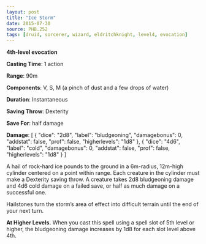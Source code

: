 ```yaml
---
layout: post
title: "Ice Storm"
date: 2015-07-30
source: PHB.252
tags: [druid, sorcerer, wizard, eldritchknight, level4, evocation]
---
```


**4th-level evocation**

**Casting Time**: 1 action

**Range**: 90m

**Components**: V, S, M (a pinch of dust and a few drops of water)

**Duration**: Instantaneous

**Saving Throw**: Dexterity

**Save For**: half damage

**Damage**: [ { "dice": "2d8", "label": "bludgeoning", "damagebonus": 0, "addstat": false, "prof": false, "higherlevels": "1d8" }, { "dice": "4d6", "label": "cold", "damagebonus": 0, "addstat": false, "prof": false, "higherlevels": "1d8" } ]

A hail of rock-hard ice pounds to the ground in a 6m-radius, 12m-high cylinder centered on a point within range. Each creature in the cylinder must make a Dexterity saving throw. A creature takes 2d8 bludgeoning damage and 4d6 cold damage on a failed save, or half as much damage on a successful one.

Hailstones turn the storm’s area of effect into difficult terrain until the end of your next turn.

**At Higher Levels.** When you cast this spell using a spell slot of 5th level or higher, the bludgeoning damage increases by 1d8 for each slot level above 4th.
